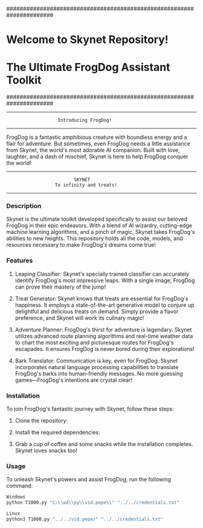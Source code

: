 ######################################################################
#                    Welcome to Skynet Repository!                    #
#                The Ultimate FrogDog Assistant Toolkit               #
######################################################################

-------------------------------------------------------------
                       Introducing FrogDog!
-------------------------------------------------------------

FrogDog is a fantastic amphibious creature with boundless energy and a flair for adventure. But sometimes, even FrogDog needs a little assistance from Skynet, the world's most adorable AI companion. Built with love, laughter, and a dash of mischief, Skynet is here to help FrogDog conquer the world!

----------------------------------------------------------------
                             SKYNET
                      To infinity and treats!
----------------------------------------------------------------

### Description

Skynet is the ultimate toolkit developed specifically to assist our beloved FrogDog in their epic endeavors. With a blend of AI wizardry, cutting-edge machine learning algorithms, and a pinch of magic, Skynet takes FrogDog's abilities to new heights. This repository holds all the code, models, and resources necessary to make FrogDog's dreams come true!

### Features

1. Leaping Classifier: Skynet's specially trained classifier can accurately identify FrogDog's most impressive leaps. With a single image, FrogDog can prove their mastery of the jump!

2. Treat Generator: Skynet knows that treats are essential for FrogDog's happiness. It employs a state-of-the-art generative model to conjure up delightful and delicious treats on demand. Simply provide a flavor preference, and Skynet will work its culinary magic!

3. Adventure Planner: FrogDog's thirst for adventure is legendary. Skynet utilizes advanced route planning algorithms and real-time weather data to chart the most exciting and picturesque routes for FrogDog's escapades. It ensures FrogDog is never bored during their explorations!

4. Bark Translator: Communication is key, even for FrogDog. Skynet incorporates natural language processing capabilities to translate FrogDog's barks into human-friendly messages. No more guessing games—FrogDog's intentions are crystal clear!

### Installation

To join FrogDog's fantastic journey with Skynet, follow these steps:

1. Clone the repository:

2. Install the required dependencies:

3. Grab a cup of coffee and some snacks while the installation completes. Skynet loves snacks too!

### Usage

To unleash Skynet's powers and assist FrogDog, run the following command:

```python
Windows 
python T1000.py "C:\\wd\\py\\vid.pepe\\" "../../credentials.txt"

Linux 
python3 T1000.py "../../vid.pepe/" "../../credentials.txt"
